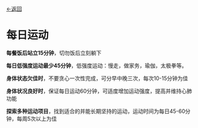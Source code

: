 [←返回](/guide)
# 每日运动
**每餐饭后站立15分钟**，切勿饭后立刻躺下

**每日低强度运动最少45分钟**，低强度运动：慢走，做家务，瑜伽，太极拳等。

**身体状态欠佳时**，不要贪心一次性完成，可分早中晚三次，每次10-15分钟为佳

**身体状况良好时**，保证每日运动60分钟，可适度增加运动强度，提高并维持心肺功能

**探索多种运动项目**，找到适合的并能长期坚持的运动，运动时间为每日45-60分钟，每周5次以上为佳

